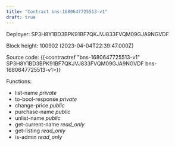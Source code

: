 ```yaml
---
title: "Contract bns-1680647725513-v1"
draft: true
---
```

Deployer: SP3H8Y1BD3BPK91BF7QKJVJ833FVQM09GJA9NGVDF


 



Block height: 100902 (2023-04-04T22:39:47.000Z)

Source code: {{<contractref "bns-1680647725513-v1" SP3H8Y1BD3BPK91BF7QKJVJ833FVQM09GJA9NGVDF bns-1680647725513-v1>}}

Functions:

* list-name _private_
* to-bool-response _private_
* change-price _public_
* purchase-name _public_
* unlist-name _public_
* get-current-name _read_only_
* get-listing _read_only_
* is-admin _read_only_
